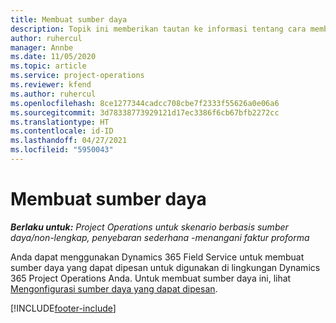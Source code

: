 ```yaml
---
title: Membuat sumber daya
description: Topik ini memberikan tautan ke informasi tentang cara membuat sumber daya yang dapat dipesan.
author: ruhercul
manager: Annbe
ms.date: 11/05/2020
ms.topic: article
ms.service: project-operations
ms.reviewer: kfend
ms.author: ruhercul
ms.openlocfilehash: 8ce1277344cadcc708cbe7f2333f55626a0e06a6
ms.sourcegitcommit: 3d78338773929121d17ec3386f6cb67bfb2272cc
ms.translationtype: HT
ms.contentlocale: id-ID
ms.lasthandoff: 04/27/2021
ms.locfileid: "5950043"
---
```

# <a name="create-resources"></a>Membuat sumber daya

_**Berlaku untuk:** Project Operations untuk skenario berbasis sumber daya/non-lengkap, penyebaran sederhana -menangani faktur proforma_

Anda dapat menggunakan Dynamics 365 Field Service untuk membuat sumber daya yang dapat dipesan untuk digunakan di lingkungan Dynamics 365 Project Operations Anda. Untuk membuat sumber daya ini, lihat [Mengonfigurasi sumber daya yang dapat dipesan](/dynamics365/field-service/set-up-bookable-resources).


[!INCLUDE[footer-include](../includes/footer-banner.md)]